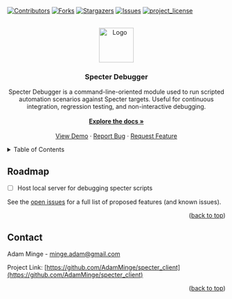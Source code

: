 <a id="readme-top"></a>

[![Contributors][contributors-shield]][contributors-url]
[![Forks][forks-shield]][forks-url]
[![Stargazers][stars-shield]][stars-url]
[![Issues][issues-shield]][issues-url]
[![project_license][license-shield]][license-url]

<!-- PROJECT LOGO -->
<br />
<div align="center">
  <a href="https://github.com/AdamMinge/specter_client">
    <img src="../images/logo.png" alt="Logo" width="80" height="80">
  </a>

<h3 align="center">Specter Debugger</h3>

  <p align="center">
    Specter Debugger is a command-line-oriented module used to run scripted automation scenarios against Specter targets. Useful for continuous integration, regression testing, and non-interactive debugging.
    </br>
    </br>
    <a href="https://github.com/AdamMinge/specter_client"><strong>Explore the docs »</strong></a>
    <br />
    <br />
    <a href="https://github.com/AdamMinge/specter_client">View Demo</a>
    &middot;
    <a href="https://github.com/AdamMinge/specter_client/issues/new?labels=bug&template=bug-report---.md">Report Bug</a>
    &middot;
    <a href="https://github.com/AdamMinge/specter_client/issues/new?labels=enhancement&template=feature-request---.md">Request Feature</a>
  </p>
</div>

<!-- TABLE OF CONTENTS -->
<details>
  <summary>Table of Contents</summary>
  <ol>
    <li><a href="#roadmap">Roadmap</a></li>
    <li><a href="#contact">Contact</a></li>
  </ol>
</details>

<!-- ROADMAP -->
## Roadmap

- [ ] Host local server for debugging specter scripts


See the [open issues](https://github.com/AdamMinge/specter_client/issues) for a full list of proposed features (and known issues).

<p align="right">(<a href="#readme-top">back to top</a>)</p>

<!-- CONTACT -->
## Contact

Adam Minge - minge.adam@gmail.com

Project Link: [https://github.com/AdamMinge/specter_client](https://github.com/AdamMinge/specter_client)

<p align="right">(<a href="#readme-top">back to top</a>)</p>

<!-- MARKDOWN LINKS & IMAGES -->
<!-- https://www.markdownguide.org/basic-syntax/#reference-style-links -->
[contributors-shield]: https://img.shields.io/github/contributors/AdamMinge/specter_client.svg?style=for-the-badge
[contributors-url]: https://github.com/AdamMinge/specter_client/graphs/contributors
[forks-shield]: https://img.shields.io/github/forks/AdamMinge/specter_client.svg?style=for-the-badge
[forks-url]: https://github.com/AdamMinge/specter_client/network/members
[stars-shield]: https://img.shields.io/github/stars/AdamMinge/specter_client.svg?style=for-the-badge
[stars-url]: https://github.com/AdamMinge/specter_client/stargazers
[issues-shield]: https://img.shields.io/github/issues/AdamMinge/specter_client.svg?style=for-the-badge
[issues-url]: https://github.com/AdamMinge/specter_client/issues
[license-shield]: https://img.shields.io/github/license/AdamMinge/specter_client.svg?style=for-the-badge
[license-url]: https://github.com/AdamMinge/specter_client/blob/master/LICENSE.txt
[Python]: https://img.shields.io/badge/Python-3.12-blue?logo=python&logoColor=white
[Python-url]: https://www.python.org/
[Poetry]: https://img.shields.io/badge/Poetry-1.8+-blueviolet?logo=python&logoColor=white
[Poetry-url]: https://python-poetry.org/
[PySide6]: https://img.shields.io/badge/PySide6-6.9+-green?logo=qt&logoColor=white
[PySide6-url]: https://doc.qt.io/qtforpython-6/index.html